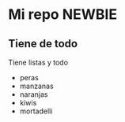 Mi repo NEWBIE
==============

Tiene de todo
-------------

Tiene listas y todo

* peras
* manzanas
* naranjas
* kiwis
* mortadelli